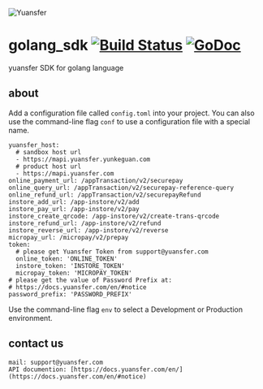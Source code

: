 ![Yuansfer](http://oss.yuansfer.com/log_20190410.png?x-oss-process=image/resize,l_300)

# golang_sdk [![Build Status](https://travis-ci.org/yuansfer/golang_sdk.svg?branch=master)](https://travis-ci.org/yuansfer/golang_sdk) [![GoDoc](https://godoc.org/github.com/yuansfer/golang_sdk?status.svg)](https://godoc.org/github.com/yuansfer/golang_sdk)
yuansfer SDK for golang language

## about
Add a configuration file called `config.toml` into your project. You can also use the command-line flag `conf` to use a configuration file with a special name.
```
yuansfer_host:
  # sandbox host url
  - https://mapi.yuansfer.yunkeguan.com
  # product host url
  - https://mapi.yuansfer.com
online_payment_url: /appTransaction/v2/securepay
online_query_url: /appTransaction/v2/securepay-reference-query
online_refund_url: /appTransaction/v2/securepayRefund
instore_add_url: /app-instore/v2/add
instore_pay_url: /app-instore/v2/pay
instore_create_qrcode: /app-instore/v2/create-trans-qrcode
instore_refund_url: /app-instore/v2/refund
instore_reverse_url: /app-instore/v2/reverse
micropay_url: /micropay/v2/prepay
token:
  # please get Yuansfer Token from support@yuansfer.com
  online_token: 'ONLINE_TOKEN'
  instore_token: 'INSTORE_TOKEN'
  micropay_token: 'MICROPAY_TOKEN'
# please get the value of Password Prefix at:
# https://docs.yuansfer.com/en/#notice
password_prefix: 'PASSWORD_PREFIX'
```

Use the command-line flag `env` to select a Development or Production environment.

## contact us
```
mail: support@yuansfer.com
API documention: [https://docs.yuansfer.com/en/](https://docs.yuansfer.com/en/#notice)
```
